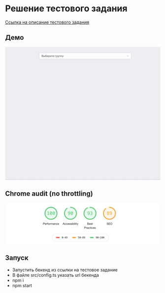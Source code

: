 # Решение тестового задания

[Ссылка на описание тестового задания](https://github.com/potapovnikita/job-frontend-developer-test/blob/master/README.md)

## Демо

![](./demo/demo.gif)

## Chrome audit (no throttling)
![](./demo/audit.png)

## Запуск

- Запустить бекенд из ссылки на тестовое задание
- В файле src/config.ts указать url бекенда
- npm i
- npm start
